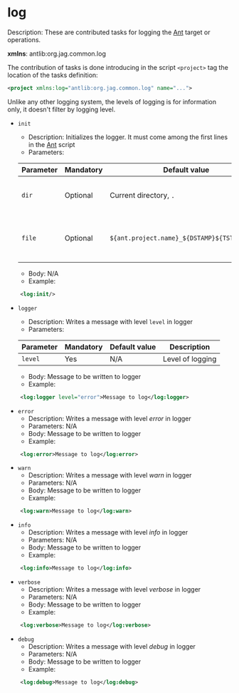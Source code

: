 [Ant]: https://ant.apache.org

# log

Description: These are contributed tasks for logging the [Ant] target or operations.

**xmlns**: antlib:org.jag.common.log

The contribution of tasks is done introducing in the script `<project>` tag
the location of the tasks definition:

```xml
<project xmlns:log="antlib:org.jag.common.log" name="...">
```

Unlike any other logging system, the levels of logging is for information only, it doesn't filter
by logging level.

* `init`
	* Description: Initializes the logger. It must come among the first lines in the [Ant] script
	* Parameters:

	Parameter | Mandatory | Default value | Description
	--- | --- | --- | ---
	`dir` | Optional | Current directory, `.` |  Directory where to write the logs to.
	`file` | Optional | `${ant.project.name}_${DSTAMP}${TSTAMP}.log` | Log file where to write the log entries to.

	* Body: N/A
	* Example:

```xml
	<log:init/>
```

* `logger`
	* Description: Writes a message with level `level` in logger
	* Parameters:

	Parameter | Mandatory | Default value | Description
	--- | --- | --- | ---
	`level` | Yes | N/A | Level of logging

	* Body: Message to be written to logger
	* Example:

```xml
	<log:logger level="error">Message to log</log:logger>
```

* `error`
	* Description: Writes a message with level _error_ in logger
	* Parameters: N/A
	* Body: Message to be written to logger
	* Example:

```xml
	<log:error>Message to log</log:error>
```
		
* `warn`
	* Description: Writes a message with level _warn_ in logger
	* Parameters: N/A
	* Body: Message to be written to logger
	* Example:

```xml	
	<log:warn>Message to log</log:warn>
```

* `info`
	* Description: Writes a message with level _info_ in logger
	* Parameters: N/A
	* Body: Message to be written to logger
	* Example:

```xml	
	<log:info>Message to log</log:info>
```
		
* `verbose`
	* Description: Writes a message with level _verbose_ in logger
	* Parameters: N/A
	* Body: Message to be written to logger
	* Example:

```xml
	<log:verbose>Message to log</log:verbose>
```
		
* `debug`
	* Description: Writes a message with level _debug_ in logger
	* Parameters: N/A
	* Body: Message to be written to logger
	* Example:

```xml
	<log:debug>Message to log</log:debug>
```
